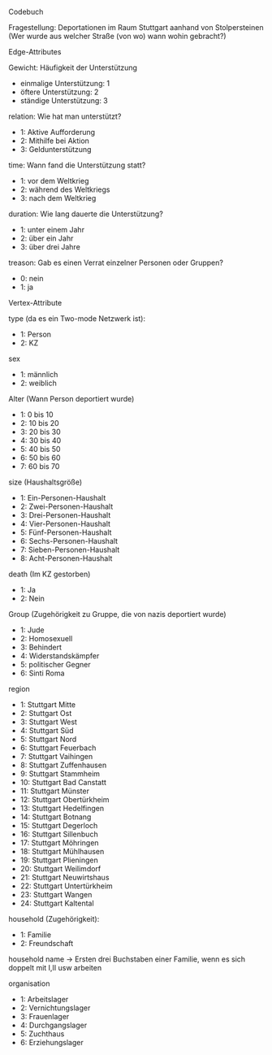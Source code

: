 Codebuch 

Fragestellung: Deportationen im Raum Stuttgart aanhand von Stolpersteinen (Wer wurde aus welcher Straße (von wo) wann wohin gebracht?)

Edge-Attributes

Gewicht: Häufigkeit der Unterstützung
-	einmalige Unterstützung: 1
-	öftere Unterstützung: 2
-	ständige Unterstützung: 3

relation: Wie hat man unterstützt?
-	1: Aktive Aufforderung
-	2: Mithilfe bei Aktion
-	3: Geldunterstützung

time: Wann fand die Unterstützung statt?
-	1: vor dem Weltkrieg
- 2: während des Weltkriegs
-	3: nach dem Weltkrieg

duration: Wie lang dauerte die Unterstützung?
-	1: unter einem Jahr
-	2: über ein Jahr
-	3: über drei Jahre

treason: Gab es einen Verrat einzelner Personen oder Gruppen?
- 0: nein
- 1: ja

Vertex-Attribute

type (da es ein Two-mode Netzwerk ist):
- 1: Person
- 2: KZ

sex
- 1: männlich
- 2: weiblich

Alter (Wann Person deportiert wurde)
- 1: 0 bis 10
- 2: 10 bis 20 
- 3: 20 bis 30
- 4: 30 bis 40
- 5: 40 bis 50
- 6: 50 bis 60
- 7: 60 bis 70

size (Haushaltsgröße)
- 1: Ein-Personen-Haushalt
- 2: Zwei-Personen-Haushalt
- 3: Drei-Personen-Haushalt
- 4: Vier-Personen-Haushalt
- 5: Fünf-Personen-Haushalt
- 6: Sechs-Personen-Haushalt
- 7: Sieben-Personen-Haushalt
- 8: Acht-Personen-Haushalt

death (Im KZ gestorben)
- 1: Ja
- 2: Nein

Group (Zugehörigkeit zu Gruppe, die von nazis deportiert wurde)
- 1: Jude
- 2: Homosexuell
- 3: Behindert
- 4: Widerstandskämpfer
- 5: politischer Gegner
- 6: Sinti Roma

region
- 1: Stuttgart Mitte
- 2: Stuttgart Ost
- 3: Stuttgart West
- 4: Stuttgart Süd
- 5: Stuttgart Nord
- 6: Stuttgart Feuerbach
- 7: Stuttgart Vaihingen
- 8: Stuttgart Zuffenhausen
- 9: Stuttgart Stammheim
- 10: Stuttgart Bad Canstatt
- 11: Stuttgart Münster
- 12: Stuttgart Obertürkheim
- 13: Stuttgart Hedelfingen
- 14: Stuttgart Botnang
- 15: Stuttgart Degerloch
- 16: Stuttgart Sillenbuch
- 17: Stuttgart Möhringen
- 18: Stuttgart Mühlhausen
- 19: Stuttgart Plieningen
- 20: Stuttgart Weilimdorf
- 21: Stuttgart Neuwirtshaus 
- 22: Stuttgart Untertürkheim
- 23: Stuttgart Wangen
- 24: Stuttgart Kaltental

household (Zugehörigkeit):
- 1: Familie
- 2: Freundschaft

household name
-> Ersten drei Buchstaben einer Familie, wenn es sich doppelt mit I,II usw arbeiten

organisation
- 1: Arbeitslager
- 2: Vernichtungslager
- 3: Frauenlager
- 4: Durchgangslager
- 5: Zuchthaus
- 6: Erziehungslager

